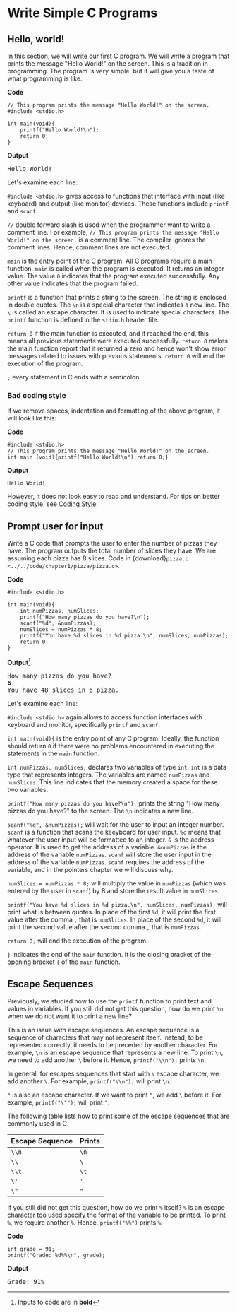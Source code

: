# Write Simple C Programs

## Hello, world!

In this section, we will write our first C program. We will write a program that prints the message "Hello World!" on the screen. This is a tradition in programming. The program is very simple, but it will give you a taste of what programming is like.

**Code**
```
// This program prints the message "Hello World!" on the screen.
#include <stdio.h>

int main(void){
    printf("Hello World!\n");
    return 0;
}
```
**Output**
<pre>
Hello World!
</pre>

Let's examine each line:

`#include <stdio.h>` gives access to functions that interface with input (like keyboard) and output (like monitor) devices. These functions include `printf` and `scanf`.

`//` double forward slash is used when the programmer want to write a comment line. For example, `// This program prints the message "Hello World!" on the screen.` is a comment line. The compiler ignores the comment lines. Hence, comment lines are not executed.

`main` is the entry point of the C program. All C programs require a main function. `main` is called when the program is executed. It returns an integer value. The value `0` indicates that the program executed successfully. Any other value indicates that the program failed.

`printf` is a function that prints a string to the screen. The string is enclosed in double quotes. The `\n` is a special character that indicates a new line. The `\` is called an escape character. It is used to indicate special characters. The `printf` function is defined in the `stdio.h` header file.


`return 0` if the main function is executed, and it reached the end, this means all previous statements were executed successfully. `return 0` makes the main function report that it returned a zero and hence won't show error messages related to issues with previous statements. `return 0` will end the execution of the program.

`;` every statement in C ends with a semicolon. 

### Bad coding style

If we remove spaces, indentation and formatting of the above program, it will look like this:

**Code**
```
#include <stdio.h>
// This program prints the message "Hello World!" on the screen.
int main (void){printf("Hello World!\n");return 0;}
```

**Output**
```
Hello World!
```

However, it does not look easy to read and understand. For tips on better coding style, see [Coding Style](../appendix/coding-style.md).

## Prompt user for input 

Write a C code that prompts the user to enter the number of pizzas they have. The program outputs the total number of slices they have. We are assuming each pizza has 8 slices. Code in {download}`pizza.c <../../code/chapter1/pizza/pizza.c>`.

<!-- [pizza.c](../../code/chapter1/pizza/pizza.c) -->

**Code**
```
#include <stdio.h>

int main(void){
    int numPizzas, numSlices;
    printf("How many pizzas do you have?\n");
    scanf("%d", &numPizzas);
    numSlices = numPizzas * 8;
    printf("You have %d slices in %d pizza.\n", numSlices, numPizzas);
    return 0;
}
```
**Output[^1]** 
<pre>
How many pizzas do you have?
<b>6</b>
You have 48 slices in 6 pizza.
</pre>

Let's examine each line:

`#include <stdio.h>` again allows to access function interfaces with keyboard and monitor, specifically `printf` and `scanf`.

`int main(void){` is the entry point of any C program. Ideally, the function should return `0` if there were no problems encountered in executing the statements in the `main` function.

`int numPizzas, numSlices;` declares two variables of type `int`. `int` is a data type that represents integers. The variables are named `numPizzas` and `numSlices`. This line indicates that the memory created a space for these two variables.

`printf("How many pizzas do you have?\n");` prints the string "How many pizzas do you have?" to the screen. The `\n` indicates a new line.

`scanf("%d", &numPizzas);` will wait for the user to input an integer number. `scanf` is a function that scans the keeyboard for user input. `%d` means that whatever the user input will be formatted to an integer. `&` is the address operator. It is used to get the address of a variable. `&numPizzas` is the address of the variable `numPizzas`. `scanf` will store the user input in the address of the variable `numPizzas`. `scanf` requires the address of the variable, and in the pointers chapter we will discuss why.

`numSlices = numPizzas * 8;` will multiply the value in `numPizzas` (which was entered by the user in `scanf`) by 8 and store the result value in `numSlices`.

`printf("You have %d slices in %d pizza.\n", numSlices, numPizzas);` will print what is between quotes. In place of the first `%d`, it will print the first value after the comma `,` that is `numSlices`. In place of the second `%d`, it will print the second value after the second comma `,` that is `numPizzas`.

`return 0;` will end the execution of the program.

`}` indicates the end of the `main` function. It is the closing bracket of the opening bracket `{` of the `main` function.

## Escape Sequences

Previously, we studied how to use the `printf` function to print text and values in variables. If you still did not get this question, how do we print `\n` when we do not want it to print a new line? 

This is an issue with escape sequences. An escape sequence is a sequence of characters that may not represent itself. Instead, to be represented correctly, it needs to be preceded by another character. For example, `\n` is an escape sequence that represents a new line. To print `\n`, we need to add another `\` before it. Hence, `printf("\\n");` prints `\n`.  

In general, for escapes sequences that start with `\` escape character, we add another `\`. For example, `printf("\\n");` will print `\n`. 

`"` is also an escape character. If we want to print `"`, we add `\` before it. For example, `printf("\"");` will print `"`.

The following table lists how to print some of the escape sequences that are commonly used in C.

| Escape Sequence | Prints |
| --------------- | ------ |
| `\\n`           | `\n`   |
| `\\`            | `\`    |
| `\\t`           | `\t`   |
| `\'`            | `'`    |
| `\"`            | `"`    |

If you still did not get this question, how do we print `%` itself? `%` is an escape character too used specify the format of the variable to be printed. To print `%`, we require another `%`. Hence, `printf("%%")` prints `%`.

**Code**
```
int grade = 91;
printf("Grade: %d%%\n", grade);
```
**Output**
<pre>
Grade: 91%
</pre>

[^1]: Inputs to code are in **bold**